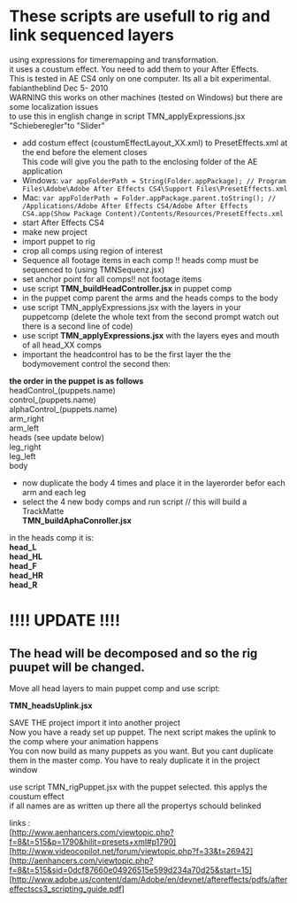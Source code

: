 **These scripts are usefull to rig and link sequenced layers**  
===  
using expressions for timeremapping and transformation.  
it uses a coustum effect. You need to add them to your After Effects.  
This is tested in AE CS4 only on one computer. Its all a bit experimental.  
fabiantheblind Dec 5- 2010   
WARNING this works on other machines (tested on Windows) but there are some localization issues  
to use this in english change in script TMN_applyExpressions.jsx "Schieberegler"to "Slider"  
  
- add costum effect (coustumEffectLayout_XX.xml) to PresetEffects.xml at the end before the </Effects> element closes  
This code will give you the path to the enclosing folder of the AE application  
- Windows: `var appFolderPath = String(Folder.appPackage); // Program Files\Adobe\Adobe After Effects CS4\Support Files\PresetEffects.xml`  
- Mac: `var appFolderPath = Folder.appPackage.parent.toString(); // /Applications/Adobe After Effects CS4/Adobe After Effects CS4.app(Show Package Content)/Contents/Resources/PresetEffects.xml`  
- start After Effects CS4  
- make new project  
- import puppet to rig  
- crop all comps using region of interest  
- Sequence all footage items in each comp !! heads comp must be sequenced to (using TMNSequenz.jsx)  
- set anchor point for all comps!! not footage items  
- use script **TMN_buildHeadController.jsx** in puppet comp  
- in the puppet comp parent the arms and the heads comps to the body  
- use script TMN_applyExpressions.jsx with the layers in your puppetcomp (delete the whole text from the second prompt watch out there is a second line of code)  
- use script  **TMN_applyExpressions.jsx** with the layers eyes and mouth  of all head_XX comps  
- important the headcontrol has to be the first layer the the bodymovement control the second then:  
  
**the order in the puppet is as follows**  
headControl_(puppets.name)  
control_(puppets.name)  
alphaControl_(puppets.name)  
arm_right  
arm_left  
heads (see update below)  
leg_right  
leg_left  
body  
  
- now duplicate the body 4 times and place it in the layerorder befor each arm and each leg  
- select the 4 new body comps and run script // this will build a TrackMatte  
**TMN_buildAphaConroller.jsx**  
  
  
in the heads comp it is:  
**head_L**  
**head_HL**  
**head_F**  
**head_HR**  
**head_R**  
  
!!!! UPDATE !!!!  
==  
The head will be decomposed and so the rig puupet will be changed.  
--
Move all head layers to main puppet comp and use script:  
  
**TMN_headsUplink.jsx**  
  
SAVE THE project import it into another project  
Now you have a ready set up puppet. The next script makes the uplink to the comp where your animation happens  
You con now build as many puppets as you want. But you cant duplicate them in the master comp. You have to realy duplicate it in the project window  
  
  
use script TMN_rigPuppet.jsx with the puppet selected. this applys the coustum effect  
if all names are as written up there all the propertys schould belinked  
  
  
  
  
  
links :  
[http://www.aenhancers.com/viewtopic.php?f=8&t=515&p=1790&hilit=presets+xml#p1790]  
[http://www.videocopilot.net/forum/viewtopic.php?f=33&t=26942]  
[http://aenhancers.com/viewtopic.php?f=8&t=515&sid=0dcf87660e04926515e599d234a70d25&start=15]  
[http://www.adobe.us/content/dam/Adobe/en/devnet/aftereffects/pdfs/aftereffectscs3_scripting_guide.pdf]  
